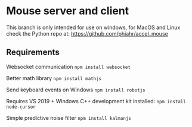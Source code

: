 # Mouse server and client

This branch is only intended for use on windows, for MacOS and Linux check the Python repo at: https://github.com/phiahr/accel_mouse

## Requirements
Websocket communication
```npm install websocket```

Better math library
```npm install mathjs```

Send keyboard events on Windows
```npm install robotjs```

Requires VS 2019 + Windows C++ development kit installed:
```npm install node-cursor```

Simple predictive noise filter
```npm install kalmanjs```